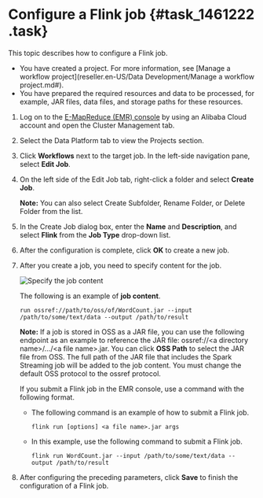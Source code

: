 # Configure a Flink job {#task_1461222 .task}

This topic describes how to configure a Flink job.

-   You have created a project. For more information, see [Manage a workflow project](reseller.en-US/Data Development/Manage a workflow project.md#).
-   You have prepared the required resources and data to be processed, for example, JAR files, data files, and storage paths for these resources.

1.  Log on to the [E-MapReduce \(EMR\) console](https://partners-intl.console.aliyun.com/#/emr) by using an Alibaba Cloud account and open the Cluster Management tab.
2.  Select the Data Platform tab to view the Projects section.
3.  Click **Workflows** next to the target job. In the left-side navigation pane, select **Edit Job**.
4.  On the left side of the Edit Job tab, right-click a folder and select **Create Job**. 

    **Note:** You can also select Create Subfolder, Rename Folder, or Delete Folder from the list.

5.  In the Create Job dialog box, enter the **Name** and **Description**, and select **Flink** from the **Job Type** drop-down list.
6.  After the configuration is complete, click **OK** to create a new job.
7.  After you create a job, you need to specify content for the job. 

    ![Specify the job content](http://static-aliyun-doc.oss-cn-hangzhou.aliyuncs.com/assets/img/1161712/156534057953974_en-US.png)

    The following is an example of **job content**.

    ``` {#codeblock_8fb_unr_l1z}
    run ossref://path/to/oss/of/WordCount.jar --input /path/to/some/text/data --output /path/to/result
    ```

    **Note:** If a job is stored in OSS as a JAR file, you can use the following endpoint as an example to reference the JAR file: ossref://<a directory name\>/.../<a file name\>.jar. You can click **OSS Path** to select the JAR file from OSS. The full path of the JAR file that includes the Spark Streaming job will be added to the job content. You must change the default OSS protocol to the ossref protocol.

    If you submit a Flink job in the EMR console, use a command with the following format.

    -   The following command is an example of how to submit a Flink job.

        ``` {#codeblock_7ml_fn3_tjh}
        flink run [options] <a file name>.jar args
        ```

    -   In this example, use the following command to submit a Flink job.

        ``` {#codeblock_n0a_i1g_v2w}
        flink run WordCount.jar --input /path/to/some/text/data --output /path/to/result
        ```

8.  After configuring the preceding parameters, click **Save** to finish the configuration of a Flink job.

